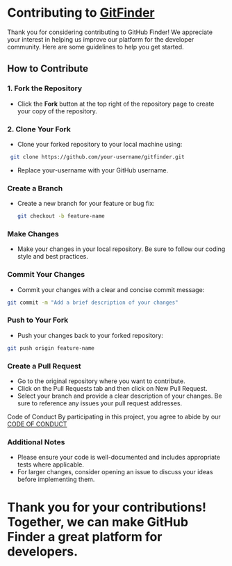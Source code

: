 # Contributing to [GitFinder](https://github.com/BamaCharanChhandogi/GitFinder)

Thank you for considering contributing to GitHub Finder! We appreciate your interest in helping us improve our platform for the developer community. Here are some guidelines to help you get started.

## How to Contribute

### 1. Fork the Repository
- Click the **Fork** button at the top right of the repository page to create your copy of the repository.

### 2. Clone Your Fork
- Clone your forked repository to your local machine using:
 
 ```bash
  git clone https://github.com/your-username/gitfinder.git
```
* Replace your-username with your GitHub username.

### Create a Branch

* Create a new branch for your feature or bug fix:

  ```bash
  git checkout -b feature-name
  ```

### Make Changes

* Make your changes in your local repository. Be sure to follow our coding style and best practices.

### Commit Your Changes

* Commit your changes with a clear and concise commit message:

```bash
git commit -m "Add a brief description of your changes"
```

### Push to Your Fork
* Push your changes back to your forked repository:

```bash
git push origin feature-name
```
### Create a Pull Request

* Go to the original repository where you want to contribute.
* Click on the Pull Requests tab and then click on New Pull Request.
* Select your branch and provide a clear description of your changes. Be sure to reference any issues your pull request addresses.

Code of Conduct
By participating in this project, you agree to abide by our [CODE OF CONDUCT](https://github.com/BamaCharanChhandogi/GitFinder/blob/main/Code_Of_Conduct.md.)

### Additional Notes

* Please ensure your code is well-documented and includes appropriate tests where applicable.
* For larger changes, consider opening an issue to discuss your ideas before implementing them.

# Thank you for your contributions! Together, we can make GitHub Finder a great platform for developers.